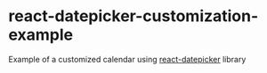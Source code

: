 # react-datepicker-customization-example
Example of a customized calendar using [react-datepicker](https://github.com/Hacker0x01/react-datepicker/) library
